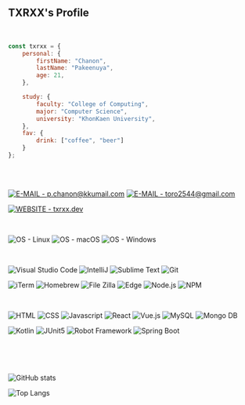 
## TXRXX's Profile

<br>
<div class="cent">

<div class="badges">

</div>

```js
const txrxx = {
    personal: {
        firstName: "Chanon",
        lastName: "Pakeenuya",
        age: 21,
    },

    study: {
        faculty: "College of Computing",
        major: "Computer Science",
        university: "KhonKaen University",
    },
    fav: {
        drink: ["coffee", "beer"]
    }
};
```
<br>
<br>

[![E-MAIL - p.chanon@kkumail.com](https://img.shields.io/badge/EMAIL-p.chanon%40kkumail.com-blue?style=for-the-badge&logo=gmail&logoColor=blue)](mailto:p.chanon@kkumail.com)
[![E-MAIL - toro2544@gmail.com](https://img.shields.io/badge/EMAIL-toro2544%40gmail.com-blue?style=for-the-badge&logo=gmail&logoColor=blue)](mailto:toro2544@gmail.com)


[![WEBSITE - txrxx.dev](https://img.shields.io/badge/WEBSITE-txrxx.dev-blue?style=for-the-badge&logo=react&logoColor=blue)](https://txrxx.dev)

<br>

![OS - Linux](https://img.shields.io/badge/OS-Linux-blue?logo=linux&logoColor=white)
![OS - macOS](https://img.shields.io/badge/OS-macOS-blue?logo=apple&logoColor=white)
![OS - Windows](https://img.shields.io/badge/OS-Windows-blue?logo=windows&logoColor=white)

<br>

![Visual Studio Code](https://img.shields.io/badge/Visual_Studio_Code-black?logo=visual-studio-code&logoColor=%23007ACC)
![IntelliJ](https://img.shields.io/badge/IntelliJ-black?logo=intellij-idea&logoColor=white)
![Sublime Text](https://img.shields.io/badge/Sublime_Text-black?logo=sublime-text)
![Git](https://img.shields.io/badge/Git-black?logo=git)

![iTerm](https://img.shields.io/badge/_-iTerm-black?logo=iterm2&logoColor=white)
![Homebrew](https://img.shields.io/badge/Homebrew-black?logo=homebrew)
![File Zilla](https://img.shields.io/badge/File_Zilla-black?logo=filezilla&logoColor=white)
![Edge](https://img.shields.io/badge/Edge-black?logo=microsoft-edge&logoColor=white)
![Node.js](https://img.shields.io/badge/Node.js-black?logo=node.js)
![NPM](https://img.shields.io/badge/NPM-black?logo=npm)

<br>

![HTML](https://img.shields.io/badge/HTML-black?logo=html5)
![CSS](https://img.shields.io/badge/CSS-black?logo=css3&logoColor=blue)
![Javascript](https://img.shields.io/badge/Javascript-black?logo=javascript)
![React](https://img.shields.io/badge/React-black?logo=react)
![Vue.js](https://img.shields.io/badge/Vue.js-black?logo=vue.js)
![MySQL](https://img.shields.io/badge/MySQL-black?logo=mysql)
![Mongo DB](https://img.shields.io/badge/Mongo_DB-black?logo=mongodb)

![Kotlin](https://img.shields.io/badge/Kotlin-black?logo=kotlin)
![JUnit5](https://img.shields.io/badge/JUnit5-black?logo=junit5)
![Robot Framework](https://img.shields.io/badge/Robot_Framework-black?logo=Robot+Framework)
![Spring Boot](https://img.shields.io/badge/Spring_Boot-black?logo=spring-boot)

<br>
<br>
<br>
<div class="row">

![GitHub stats](https://github-readme-stats.vercel.app/api?username=TXRXX&count_private=true&show_icons=true)

![Top Langs](https://github-readme-stats.vercel.app/api/top-langs/?username=TXRXX&layout=compact)

<!-- </div> -->
</div>
